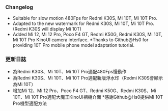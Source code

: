 ### Changelog
- Suitable for slow motion 480Fps for Redmi K30S, Mi 10T, Mi 10T Pro.
- Adapted to the new watermark for Redmi K30S, Mi 10T, Mi 10T Pro. (Redmi K30S will display Mi 10T)
- Added Mi 12, Mi 12 Pro, Poco F4 GT, Redmi K50G, Redmi K30S, Mi 10T, Mi 10T Pro KinoUI camera interface.
*Thanks to Github@Hs0 for providing 10T Pro mobile phone model adaptation tutorial.

### 更新日誌
- 為Redmi K30S、Mi 10T、Mi 10T Pro適配480Fps慢動作
- 為Redmi K30S、Mi 10T、Mi 10T Pro適配新版浮水印（Redmi K30S會顯示為Mi 10T）
- 增加Mi 12、Mi 12 Pro、Poco F4 GT、Redmi K50G、Redmi K30S、Mi 10T、Mi 10T Pro適配大魔王KinoUI相機介面
*感謝Github@Hs0提供Mi 10T Pro機型適配方法
